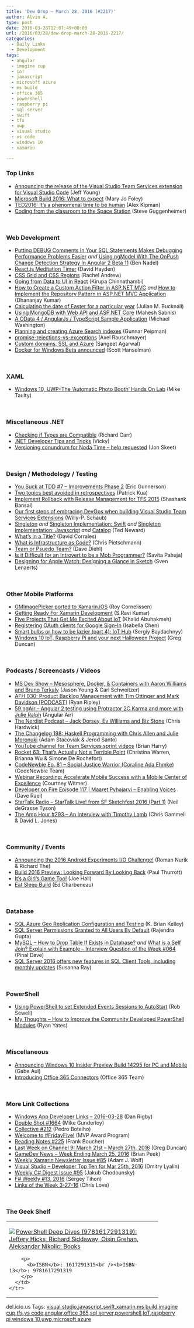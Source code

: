 ```yaml
---
title: 'Dew Drop – March 28, 2016 (#2217)'
author: Alvin A.
type: post
date: 2016-03-28T12:07:49+00:00
url: /2016/03/28/dew-drop-march-28-2016-2217/
categories:
  - Daily Links
  - Development
tags:
  - angular
  - imagine cup
  - IoT
  - javascript
  - microsoft azure
  - ms build
  - office 365
  - powershell
  - raspberry pi
  - sql server
  - swift
  - tfs
  - uwp
  - visual studio
  - vs code
  - windows 10
  - xamarin

---
```

### <a name="top"></a>Top Links

  * <a href="https://blogs.msdn.microsoft.com/visualstudioalm/2016/03/25/announcing-the-release-of-the-visual-studio-team-services-extension-for-visual-studio-code/" target="_blank">Announcing the release of the Visual Studio Team Services extension for Visual Studio Code</a> (Jeff Young)
  * <a href="http://zdnet.com.feedsportal.com/c/35462/f/675660/s/4e87b3da/sc/15/l/0L0Szdnet0N0Carticle0Cmicrosoft0Ebuild0E20A160Ewhat0Eto0Eexpect0C0Tftag0FRSSbaffb68/story01.htm" target="_blank">Microsoft Build 2016: What to expect</a> (Mary Jo Foley)
  * <a href="http://blogs.windows.com/devices/2016/03/25/ted2016-its-a-phenomenal-time-to-be-human/?WT.mc_id=DX_MVP4025064" target="_blank">TED2016: It’s a phenomenal time to be human</a> (Alex Kipman)
  * <a href="https://blogs.msdn.microsoft.com/stevengu/2016/03/25/coding-from-the-classroom-to-the-space-station/" target="_blank">Coding from the classroom to the Space Station</a> (Steve Guggenheimer)

&nbsp;

### <a name="web"></a>Web Development

  * <a href="http://www.bennadel.com/blog/3058-putting-debug-comments-in-your-sql-statements-makes-debugging-performance-problems-easier.htm" target="_blank">Putting DEBUG Comments In Your SQL Statements Makes Debugging Performance Problems Easier</a> _and_ <a href="http://www.bennadel.com/blog/3060-using-ngmodel-with-the-onpush-change-detection-strategy-in-angular-2-beta-11.htm" target="_blank">Using ngModel With The OnPush Change Detection Strategy In Angular 2 Beta 11</a> (Ben Nadel)
  * <a href="http://www.davidhayden.me:80/blog/reactjs-meditation-timer" target="_blank">React.js Meditation Timer</a> (David Hayden)
  * <a href="http://www.rachelandrew.co.uk/archives/2016/03/25/css-grid-and-css-regions/" target="_blank">CSS Grid and CSS Regions</a> (Rachel Andrew)
  * <a href="https://www.kirupa.com/react/from_data_to_ui_in_react.htm" target="_blank">Going from Data to UI in React</a> (Kirupa Chinnathambi)
  * <a href="http://debugmode.net/2016/03/26/how-to-create-a-custom-action-filter-in-asp-net-mvc/" target="_blank">How to Create a Custom Action Filter in ASP.NET MVC</a> _and_ <a href="http://debugmode.net/2016/03/26/how-to-implement-the-repository-pattern-in-asp-net-mvc-application/" target="_blank">How to Implement the Repository Pattern in ASP.NET MVC Application</a> (Dhananjay Kumar)
  * <a href="http://blog.boyet.com/blog/blog/calculating-the-date-of-easter-for-a-particular-year/" target="_blank">Calculating the date of Easter for a particular year</a> (Julian M. Bucknall)
  * <a href="http://feedproxy.google.com/~r/netCurryRecentArticles/~3/07c4wAtZJIs/ShowArticle.aspx" target="_blank">Using MongoDB with Web API and ASP.NET Core</a> (Mahesh Sabnis)
  * <a href="http://lightswitchhelpwebsite.com/Blog/tabid/61/EntryId/3292/A-OData-4-AngularJs-TypeScript-Sample-Application.aspx" target="_blank">A OData 4 / AngularJs / TypeScript Sample Application</a> (Michael Washington)
  * <a href="http://feedproxy.google.com/~r/gunnarpeipman/~3/41CAn3DsCrE/" target="_blank">Planning and creating Azure Search indexes</a> (Gunnar Peipman)
  * <a href="http://feedproxy.google.com/~r/2ality/~3/6lk8T-npIdo/promise-rejections-vs-exceptions.html" target="_blank">promise-rejections-vs-exceptions</a> (Axel Rauschmayer)
  * <a href="http://codingkram.com/2016/03/28/custom-domains-ssl-and-azure/" target="_blank">Custom domains, SSL and Azure</a> (Sangeet Agarwal)
  * <a href="http://feeds.hanselman.com/~/146129368/0/scotthanselman~Docker-for-Windows-Beta-announced.aspx" target="_blank">Docker for Windows Beta announced</a> (Scott Hanselman)

&nbsp;

### <a name="silverlight"></a>XAML

  * <a href="http://feedproxy.google.com/~r/mtaulty/~3/-xvgTWR0o1A/" target="_blank">Windows 10, UWP–The ‘Automatic Photo Booth’ Hands On Lab</a> (Mike Taulty)

&nbsp;

### <a name="dotnet"></a>Miscellaneous .NET

  * <a href="http://feedproxy.google.com/~r/BlackwaspLatestAdditions/~3/HuAsvtURUIg/RSSLanding.aspx" target="_blank">Checking if Types are Compatible</a> (Richard Carr)
  * <a href="http://blog.ncover.com/net-developer-tips-and-tricks/" target="_blank">.NET Developer Tips and Tricks</a> (Vicky)
  * <a href="http://feedproxy.google.com/~r/JonSkeetCodingBlog/~3/_7KENoC6u1A/" target="_blank">Versioning conundrum for Noda Time – help requested</a> (Jon Skeet)

&nbsp;

### <a name="design"></a>Design / Methodology / Testing

  * <a href="https://blogs.msdn.microsoft.com/ericgu/2016/03/27/you-suck-at-tdd-7-improvements-phase-2/" target="_blank">You Suck at TDD #7 – Improvements Phase 2</a> (Eric Gunnerson)
  * <a href="https://www.thekua.com/atwork/2016/03/two-topics-best-avoided-in-retrospectives/" target="_blank">Two topics best avoided in retrospectives</a> (Patrick Kua)
  * <a href="https://blogs.msdn.microsoft.com/visualstudioalm/2016/03/28/implement-rollback-with-release-management-for-tfs-2015/" target="_blank">Implement Rollback with Release Management for TFS 2015</a> (Shashank Bansal)
  * <a href="https://blogs.msdn.microsoft.com/visualstudioalmrangers/?p=1633" target="_blank">Our first steps of embracing DevOps when building Visual Studio Team Services Extensions</a> (Willy-P. Schaub)
  * <a href="http://blogs.tedneward.com/patterns/Singleton/" target="_blank">Singleton</a> _and_ <a href="http://blogs.tedneward.com/patterns/Singleton-Swift/" target="_blank">Singleton Implementation: Swift</a>&nbsp;_and_ <a href="http://blogs.tedneward.com/patterns/Singleton-Javascript/" target="_blank">Singleton Implementation: Javascript</a>&nbsp;_and_ <a href="http://blogs.tedneward.com/patterns/catalog/" target="_blank">Catalog</a> (Ted Neward)
  * <a href="https://www.thoughtworks.com/insights/blog/what-s-title" target="_blank">What’s in a Title?</a> (David Corrales)
  * <a href="http://buildazure.com/2016/03/28/what-is-infrastructure-as-code/" target="_blank">What is Infrastructure as Code?</a> (Chris Pietschmann)
  * <a href="http://daveondevops.com/2016/03/26/teamorpsuedoteam/" target="_blank">Team or Psuedo Team?</a> (Dave Diehl)
  * <a href="http://www.infoq.com/news/2016/03/mob-programming-introvert?utm_campaign=infoq_content&utm_source=infoq&utm_medium=feed&utm_term=global" target="_blank">Is it Difficult for an Introvert to be a Mob Programmer?</a> (Savita Pahuja)
  * <a href="http://code.tutsplus.com/tutorials/designing-for-apple-watch-designing-a-glance-in-sketch--cms-26133" target="_blank">Designing for Apple Watch: Designing a Glance in Sketch</a> (Sven Lenaerts)

&nbsp;

### <a name="mobile"></a>Other Mobile Platforms

  * <a href="https://roycornelissen.wordpress.com/2016/03/25/gmimagepicker-ported-to-xamarin-ios/" target="_blank">GMImagePicker ported to Xamarin.iOS</a> (Roy Cornelissen)
  * <a href="http://www.c-sharpcorner.com/article/getting-ready-for-xamarin-development/" target="_blank">Getting Ready For Xamarin Development</a> (S.Ravi Kumar)
  * <a href="http://www.khalidabuhakmeh.com/five-projects-that-get-me-excited-about-iot" target="_blank">Five Projects That Get Me Excited About IoT</a> (Khalid Abuhakmeh)
  * <a href="http://feedproxy.google.com/~r/blogspot/hsDu/~3/_Yr2VfS8WBU/registering-oauth-clients-for-google.html" target="_blank">Registering OAuth clients for Google Sign-In</a> (Isabella Chen)
  * <a href="http://feedproxy.google.com/~r/CanDevs/~3/U4_yLXjN4FE/" target="_blank">Smart bulbs or how to be lazier (part 4): IoT Hub</a> (Sergiy Baydachnyy)
  * <a href="https://channel9.msdn.com/coding4fun/blog/Windows-10-IoT-Raspberry-Pi-and-your-next-Halloween-Project?WT.mc_id=DX_MVP4025064" target="_blank">Windows 10 IoT, Raspberry Pi and your next Halloween Project</a> (Greg Duncan)

&nbsp;

### <a name="podcasts"></a>Podcasts / Screencasts / Videos

  * <a href="http://msdevshow.com/2016/03/mesosphere-docker-containers-with-aaron-williams-and-bruno-terkaly/" target="_blank">MS Dev Show &#8211; Mesosphere, Docker, & Containers with Aaron Williams and Bruno Terkaly</a> (Jason Young & Carl Schweitzer)
  * <a href="http://ryanripley.com/product-backlog-management-with-tim-ottinger-and-mark-davidson/" target="_blank">AFH 030: Product Backlog Management with Tim Ottinger and Mark Davidson [PODCAST]</a> (Ryan Ripley)
  * <a href="http://audio.angularair.com/e/59-ngair-angular-2-testing-using-protractor-2c-karma-and-more-with-julie-ralph/" target="_blank">59 ngAir &#8211; Angular 2 testing using Protractor 2C Karma and more with Julie Ralph</a> (Angular Air)
  * <a href="http://nerdist.libsyn.com/jack-dorsey-ev-williams-and-biz-stone" target="_blank">The Nerdist Podcast &#8211; Jack Dorsey, Ev Williams and Biz Stone</a> (Chris Hardwick)
  * <a href="http://5by5.tv/changelog/198" target="_blank">The Changelog 198: Haskell Programming with Chris Allen and Julie Moronuki</a> (Adam Stacoviak & Jerod Santo)
  * <a href="https://blogs.msdn.microsoft.com/bharry/2016/03/25/youtube-channel-for-team-services-sprint-videos/" target="_blank">YouTube channel for Team Services sprint videos</a> (Brian Harry)
  * <a href="http://relay.fm/rocket/63" target="_blank">Rocket 63: That&#8217;s Actually Not a Terrible Point</a> (Christina Warren, Brianna Wu & Simone De Rochefort)
  * <a href="http://bloggytoons.com/codenewbies-podtrac/2016/3/28/ep-81-social-justice-warrior-coraline-ada-ehmke" target="_blank">CodeNewbie Ep. 81 &#8211; Social Justice Warrior (Coraline Ada Ehmke)</a> (CodeNewbie Team)
  * <a href="https://blog.xamarin.com/webinar-recording-accelerate-mobile-success-with-a-mobile-center-of-excellence/" target="_blank">Webinar Recording: Accelerate Mobile Success with a Mobile Center of Excellence</a> (Courtney Witmer)
  * <a href="http://developeronfire.com/episode-117-maaret-pyhajarvi-enabling-voices" target="_blank">Developer on Fire Episode 117 | Maaret Pyhajarvi &#8211; Enabling Voices</a> (Dave Rael)
  * <a href="https://soundcloud.com/startalk/startalk-live-from-sf-sketchfest-2016-part-1" target="_blank">StarTalk Radio &#8211; StarTalk Live! from SF Sketchfest 2016 (Part 1)</a> (Neil deGrasse Tyson)
  * <a href="http://feedproxy.google.com/~r/TheAmpHour/~3/Co6BC2vSidM/" target="_blank">The Amp Hour #293 – An Interview with Timothy Lamb</a> (Chris Gammell & David L. Jones)

&nbsp;

### <a name="events"></a>Community / Events

  * <a href="http://feedproxy.google.com/~r/blogspot/hsDu/~3/jpKa9gWjjus/announcing-2016-android-experiments-io.html" target="_blank">Announcing the 2016 Android Experiments I/O Challenge!</a> (Roman Nurik & Richard The)
  * <a href="https://www.thurrott.com/windows/windows-10/65677/build-2016-preview-looking-forward-looking-back" target="_blank">Build 2016 Preview: Looking Forward By Looking Back</a> (Paul Thurrott)
  * <a href="https://www.thoughtworks.com/insights/blog/its-girls-game-too" target="_blank">It&#8217;s a Girl&#8217;s Game Too!</a> (Joe Hall)
  * <a href="http://developer.telerik.com/announcements/eat-sleep-build/" target="_blank">Eat Sleep Build</a> (Ed Charbeneau)

&nbsp;

### <a name="sql"></a>Database

  * <a href="http://feedproxy.google.com/~r/MSSQLTips-LatestSqlServerTips/~3/y_aBtkA_lzQ/tip.asp" target="_blank">SQL Azure Geo Replication Configuration and Testing</a> (K. Brian Kelley)
  * <a href="http://feedproxy.google.com/~r/MSSQLTips-LatestSqlServerTips/~3/9heZMLV1A9A/tip.asp" target="_blank">SQL Server Permissions Granted to All Users By Default</a> (Rajendra Gupta)
  * <a href="http://blog.sqlauthority.com/2016/03/28/mysql-drop-table-exists-database/" target="_blank">MySQL – How to Drop Table If Exists in Database?</a> _and_ <a href="http://blog.sqlauthority.com/2016/03/27/self-join-explain-example-interview-question-week-064/" target="_blank">What is a Self Join? Explain with Example – Interview Question of the Week #064</a> (Pinal Dave)
  * <a href="http://blogs.microsoft.com/firehose/2016/03/25/sql-server-2016-offers-new-features-in-sql-client-tools-including-monthly-updates/" target="_blank">SQL Server 2016 offers new features in SQL Client Tools, including monthly updates</a> (Susanna Ray)

&nbsp;

### <a name="ps"></a>PowerShell

  * <a href="http://www.sqlservercentral.com/blogs/sql-dba-with-a-beard/2016/03/28/using-powershell-to-set-extended-events-sessions-to-autostart/" target="_blank">Using PowerShell to set Extended Events Sessions to AutoStart</a> (Rob Sewell)
  * <a href="http://powershell.org/wp/2016/03/25/my-thoughts-how-to-improve-the-community-developed-powershell-modules/" target="_blank">My Thoughts – How to Improve the Community Developed PowerShell Modules</a> (Ryan Yates)

&nbsp;

### <a name="misc"></a>Miscellaneous

  * <a href="http://blogs.windows.com/windowsexperience/2016/03/25/announcing-windows-10-insider-preview-build-14295-for-pc-and-mobile/?WT.mc_id=DX_MVP4025064" target="_blank">Announcing Windows 10 Insider Preview Build 14295 for PC and Mobile</a> (Gabe Aul)
  * <a href="https://blogs.office.com/2016/03/25/introducing-office-365-connectors/" target="_blank">Introducing Office 365 Connectors</a> (Office 365 Team)

&nbsp;

### <a name="links"></a>More Link Collections

  * <a href="http://windowsappdev.com/2016/03/windows-app-developer-links-2016-03-28/" target="_blank">Windows App Developer Links &#8211; 2016-03-28</a> (Dan Rigby)
  * <a href="http://afreshcup.com/home/2016/3/25/double-shot-1664.html" target="_blank">Double Shot #1664</a> (Mike Gunderloy)
  * <a href="http://feedproxy.google.com/~r/tympanus/~3/7YSEml7QhHc/" target="_blank">Collective #212</a> (Pedro Botelho)
  * <a href="https://blogs.msdn.microsoft.com/mvpawardprogram/2016/03/25/welcome-to-fridayfive/" target="_blank">Welcome to #FridayFive!</a> (MVP Award Program)
  * <a href="http://www.frankysnotes.com/2016/03/reading-notes-225.html" target="_blank">Reading Notes #225</a> (Frank Boucher)
  * <a href="https://channel9.msdn.com/Blogs/C9Team/Last-Week-on-Channel-9-March-21st-March-27th-2016?WT.mc_id=DX_MVP4025064" target="_blank">Last Week on Channel 9: March 21st &#8211; March 27th, 2016</a> (Greg Duncan)
  * <a href="http://feedproxy.google.com/~r/BrianPeek/~3/IbFmzw2Xm7s/post.aspx" target="_blank">GameDev News &#8211; Week Ending March 25, 2016</a> (Brian Peek)
  * <a href="https://www.SyntaxIsMyUI.com/weekly-xamarin-newsletter-issue-85/" target="_blank">Weekly Xamarin Newsletter Issue #85</a> (Adam J. Wolf)
  * <a href="http://www.lyalin.com/2016/03/25/visual-studio-developer-top-ten-for-mar-25th-2016/" target="_blank">Visual Studio – Developer Top Ten for Mar 25th, 2016</a> (Dmitry Lyalin)
  * <a href="http://feedproxy.google.com/~r/digest-csharp/~3/mw95w6OmVRM/95" target="_blank">Weekly C# Digest Issue #95</a> (Jakub Chodounsky)
  * <a href="https://sergeytihon.wordpress.com/2016/03/27/f-weekly-13-2016/" target="_blank">F# Weekly #13, 2016</a> (Sergey Tihon)
  * <a href="http://www.love2dev.com/#!article/Links-of-the-Week-3-27-16" target="_blank">Links of the Week 3-27-16</a> (Chris Love)

&nbsp;

### <a name="shelf"></a>The Geek Shelf

<div id="scid:7dc1bd33-94bd-46fd-a20b-0131235bcd47:0a8fd09e-8d47-43af-b0f4-8bf6a266abe3" class="wlWriterEditableSmartContent" style="float: none; padding-bottom: 0px; padding-top: 0px; padding-left: 0px; margin: 0px; display: inline; padding-right: 0px">
  <table cellspacing="0" cellpadding="2" width="400" border="0" unselectable="on">
    <tr>
      <td valign="top" width="400">
        <p>
          <a title="PowerShell Deep Dives (9781617291319): Jeffery Hicks, Richard Siddaway, Oisin Grehan, Aleksandar Nikolic: Books" href="http://www.amazon.com/exec/obidos/ASIN/1617291315/amavin-20"><img data-recalc-dims="1" decoding="async" src="https://i0.wp.com/images.amazon.com/images/P/1617291315.01.MZZZZZZZ.jpg?w=660" border="0" align="left" style="float:left" />PowerShell Deep Dives (9781617291319): Jeffery Hicks, Richard Siddaway, Oisin Grehan, Aleksandar Nikolic: Books</a>
        </p>
        
        <p>
          <b>ISBN</b>: 1617291315<br /><b>ISBN-13</b>: 9781617291319
        </p>
      </td>
    </tr>
  </table>
</div>

<div id="scid:0767317B-992E-4b12-91E0-4F059A8CECA8:9d2cbcda-b9e2-4bf2-9cbf-3aa7e158eae9" class="wlWriterEditableSmartContent" style="float: none; padding-bottom: 0px; padding-top: 0px; padding-left: 0px; margin: 0px; display: inline; padding-right: 0px">
  del.icio.us Tags: <a href="http://del.icio.us/popular/visual+studio" rel="tag">visual studio</a>,<a href="http://del.icio.us/popular/javascript" rel="tag">javascript</a>,<a href="http://del.icio.us/popular/swift" rel="tag">swift</a>,<a href="http://del.icio.us/popular/xamarin" rel="tag">xamarin</a>,<a href="http://del.icio.us/popular/ms+build" rel="tag">ms build</a>,<a href="http://del.icio.us/popular/imagine+cup" rel="tag">imagine cup</a>,<a href="http://del.icio.us/popular/tfs" rel="tag">tfs</a>,<a href="http://del.icio.us/popular/vs+code" rel="tag">vs code</a>,<a href="http://del.icio.us/popular/angular" rel="tag">angular</a>,<a href="http://del.icio.us/popular/office+365" rel="tag">office 365</a>,<a href="http://del.icio.us/popular/sql+server" rel="tag">sql server</a>,<a href="http://del.icio.us/popular/powershell" rel="tag">powershell</a>,<a href="http://del.icio.us/popular/IoT" rel="tag">IoT</a>,<a href="http://del.icio.us/popular/raspberry+pi" rel="tag">raspberry pi</a>,<a href="http://del.icio.us/popular/windows+10" rel="tag">windows 10</a>,<a href="http://del.icio.us/popular/uwp" rel="tag">uwp</a>,<a href="http://del.icio.us/popular/microsoft+azure" rel="tag">microsoft azure</a>
</div>